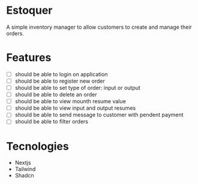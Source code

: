 # Estoquer

A simple inventory manager to allow customers to create and manage
their orders.

# Features

- [ ] should be able to login on application
- [ ] should be able to register new order
- [ ] should be able to set type of order: input or output
- [ ] should be able to delete an order
- [ ] should be able to view mounth resume value
- [ ] should be able to view input and output resumes
- [ ] should be able to send message to customer with pendent payment
- [ ] should be able to filter orders

# Tecnologies

- Nextjs
- Tailwind
- Shadcn
